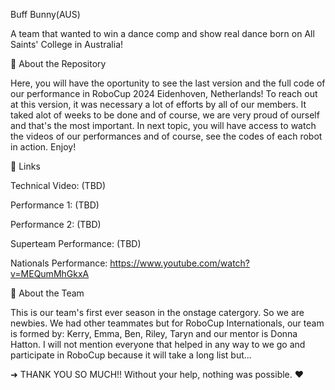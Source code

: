 Buff Bunny(AUS)

A team that wanted to win a dance comp and show real dance born on All Saints' College in Australia!

📌 About the Repository

Here, you will have the oportunity to see the last version and the full code of our performance in RoboCup 2024 Eidenhoven, Netherlands!
To reach out at this version, it was necessary a lot of efforts by all of our members. It taked alot of weeks to be done and of course, we are very proud of ourself and that's the most important. In next topic, you will have access to watch the videos of our performances and of course, see the codes of each robot in action. Enjoy!

🔗 Links

Technical Video: (TBD)

Performance 1: (TBD)

Performance 2: (TBD)

Superteam Performance: (TBD)

Nationals Performance: https://www.youtube.com/watch?v=MEQumMhGkxA



📝 About the Team

This is our team's first ever season in the onstage catergory. So we are newbies. We had other teammates but for RoboCup Internationals, our team is formed by: Kerry, Emma, Ben, Riley, Taryn and our mentor is Donna Hatton. I will not mention everyone that helped in any way to we go and participate in RoboCup because it will take a long list but...

➜ THANK YOU SO MUCH!! Without your help, nothing was possible. ❤️
